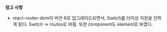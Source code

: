 <b>참고 사항</b>

- react-router-dom이 버전 6로 업그레이드되면서, Switch를 더이상 지원을 안하게 됬다. Switch -> routes로 바뀜. 또한 component도 element로 바꼈다.
